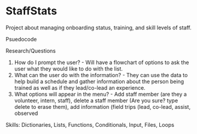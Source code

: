 # StaffStats
Project about managing onboarding status, training, and skill levels of staff. 

Psuedocode

Research/Questions
1. How do I prompt the user? - Will have a flowchart of options to ask the user what they would like to do with the list. 
2. What can the user do with the information? - They can use the data to help build a schedule and gather information about the person being trained as well as if they lead/co-lead an experience. 
3. What options will appear in the menu? - Add staff member (are they a volunteer, intern, staff), delete a staff member (Are you sure? type delete to erase them), add information (field trips (lead, co-lead, assist, observed


Skills: Dictionaries, Lists, Functions, Conditionals, Input, Files, Loops
